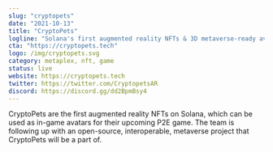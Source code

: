 ```yaml
---
slug: "cryptopets"
date: "2021-10-13"
title: "CryptoPets"
logline: "Solana's first augmented reality NFTs & 3D metaverse-ready avatars"
cta: "https://cryptopets.tech"
logo: /img/cryptopets.svg
category: metaplex, nft, game
status: live
website: https://cryptopets.tech
twitter: https://twitter.com/CryptopetsAR
discord: https://discord.gg/dd2BpmBsy4
---
```


CryptoPets are the first augmented reality NFTs on Solana, which can be used as in-game avatars for their upcoming P2E game. The team is following up with an open-source, interoperable, metaverse project that CryptoPets will be a part of.
